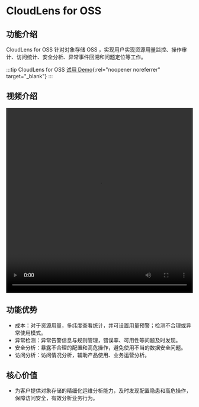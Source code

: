 # CloudLens for OSS

## 功能介绍

CloudLens for OSS 针对对象存储 OSS ，实现用户实现资源用量监控、操作审计、访问统计、安全分析、异常事件回溯和问题定位等工作。

:::tip CloudLens for OSS
[试用 Demo](/playground/demo.html?dest=/lognext/app/oss_lens){:rel="noopener noreferrer" target="\_blank"}
:::

## 视频介绍

<video src="https://static-aliyun-doc.oss-cn-hangzhou.aliyuncs.com/file-manage-files/zh-CN/20230806/uvbw/CloudLens for OSS.mp4" controls="controls" width="100%" height="500" autoplay="autoplay">
您的浏览器不支持 video 标签。
</video>

## 功能优势

- 成本：对于资源用量，多纬度查看统计，并可设置用量预警；检测不合理或异常使用模式。
- 异常检测：异常告警信息与规则管理，错误率、可用性等问题及时发现。
- 安全分析：暴露不合理的配置和高危操作，避免使用不当的数据安全问题。
- 访问分析：访问情况分析，辅助产品使用、业务运营分析。

## 核心价值

- 为客户提供对象存储的精细化运维分析能力，及时发现配置隐患和高危操作，保障访问安全，有效分析业务行为。
